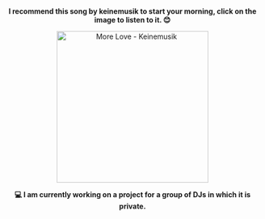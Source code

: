 <div align="center" style="margin-top: 50px; margin-bottom: 50px;">

**I recommend this song by keinemusik to start your morning, click on the image to listen to it. 😊**

<a href="https://open.spotify.com/intl-es/track/70ofkwt6aIb4bPQ51OQMQO?si=5e20666bcf5e4047">
    <img src="https://i.scdn.co/image/ab67616d00001e02e0cc562977affaa7477aab6b" alt="More Love - Keinemusik" width="300px">
</a>


**💻 I am currently working on a project for a group of DJs in which it is private.**

</div>
